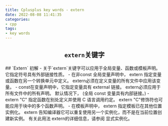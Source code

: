 ```yaml
---
title: Cplusplus key words - extern
date: 2022-08-08 11:41:35
categories:
- cpp
tags:
- key words
---
```


<center><h2> <code>extern</code>关键字</h2></center>
## `Extern` 初解
- 关于`extern`关键字可以应用于全局变量、函数或模板声明。它指定符号具有外部链接性质。
  - 在非const 全局变量声明中， extern 指定变量或函数在另一个转换单元中定义。 extern必须在定义变量的所有文件中应用该变量。
  - const在变量声明中，它指定变量具有 external 链接。 extern必须应用于所有文件中的所有声明。 默认情况下， (全局 const 变量具有内部链接。)
  - extern "C" 指定函数在别处定义并使用 C 语言调用约定。 extern "C"修饰符也可能应用于块中的多个函数声明。
  - 在模板声明中， extern 指定模板已在其他位置实例化。 extern 告知编译器它可以重复使用另一个实例化，而不是在当前位置创建新实例。 有关此用法 extern的详细信息，请参阅 显式实例化。









